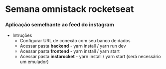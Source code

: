 # Semana omnistack rocketseat
### Aplicação semelhante ao feed do instagram

+ Intruções
  + Configurar URL de conexão com seu banco de dados
  + Acessar pasta <b>backend</b> - yarn install / yarn run dev
  + Acessar pasta <b>frontend</b> - yarn install / yarn start
  + Acessar pasta <b>instarocket</b> - yarn install / yarn start (será necessário um emulador)
